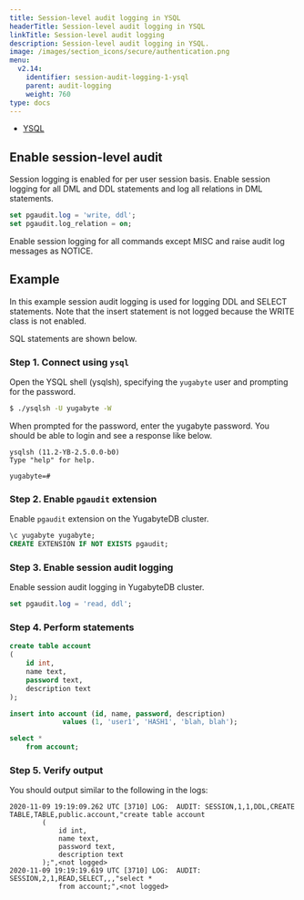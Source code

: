 ```yaml
---
title: Session-level audit logging in YSQL
headerTitle: Session-level audit logging in YSQL
linkTitle: Session-level audit logging
description: Session-level audit logging in YSQL.
image: /images/section_icons/secure/authentication.png
menu:
  v2.14:
    identifier: session-audit-logging-1-ysql
    parent: audit-logging
    weight: 760
type: docs
---
```


<ul class="nav nav-tabs-alt nav-tabs-yb" data-target="sql">
  <li >
    <a href="../session-audit-logging-ysql/" class="nav-link active">
      <i class="icon-postgres" aria-hidden="true"></i>
      YSQL
    </a>
  </li>
</ul>

## Enable session-level audit

Session logging is enabled for per user session basis. Enable session logging for all DML and DDL statements and log all relations in DML statements.

```sql
set pgaudit.log = 'write, ddl';
set pgaudit.log_relation = on;
```

Enable session logging for all commands except MISC and raise audit log messages as NOTICE.

## Example

In this example session audit logging is used for logging DDL and SELECT statements. Note that the insert statement is not logged because the WRITE class is not enabled.

SQL statements are shown below.

### Step 1. Connect using `ysql`

Open the YSQL shell (ysqlsh), specifying the `yugabyte` user and prompting for the password.

```sh
$ ./ysqlsh -U yugabyte -W
```

When prompted for the password, enter the yugabyte password. You should be able to login and see a response like below.

```output
ysqlsh (11.2-YB-2.5.0.0-b0)
Type "help" for help.

yugabyte=#
```

### Step 2. Enable `pgaudit` extension

Enable `pgaudit` extension on the YugabyteDB cluster.

```sql
\c yugabyte yugabyte;
CREATE EXTENSION IF NOT EXISTS pgaudit;
```

### Step 3. Enable session audit logging

Enable session audit logging in YugabyteDB cluster.

```sql
set pgaudit.log = 'read, ddl';
```

### Step 4. Perform statements

```sql
create table account
(
    id int,
    name text,
    password text,
    description text
);

insert into account (id, name, password, description)
             values (1, 'user1', 'HASH1', 'blah, blah');

select *
    from account;
```

### Step 5. Verify output

You should output similar to the following in the logs:

```output
2020-11-09 19:19:09.262 UTC [3710] LOG:  AUDIT: SESSION,1,1,DDL,CREATE
TABLE,TABLE,public.account,"create table account
        (
            id int,
            name text,
            password text,
            description text
        );",<not logged>
2020-11-09 19:19:19.619 UTC [3710] LOG:  AUDIT: SESSION,2,1,READ,SELECT,,,"select *
            from account;",<not logged>
```
